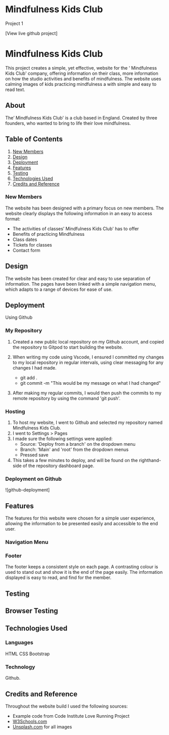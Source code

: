 # Mindfulness Kids Club 
Project 1 

[View live github project]

# Mindfulness Kids Club

This project creates a simple, yet effective, website for the ‘ Mindfulness Kids Club' company, offering information on their class, more information on how the studio  activities and benefits of mindfulness. The website uses  calming images of kids practicing mindfulness  a with simple and easy to read text.

## About 

The’ Mindfulness Kids Club' is a club based in England. Created by  three  founders, who wanted to bring to life their love mindfulness.

## Table of Contents

1. [New Members](#new-members)
2. [Design](#design)
3. [Deployment](#deployment)
4. [Features](#features)
5. [Testing](#testing)
6. [Technologies Used](#technologies-used)
7. [Credits and Reference](#credits-and-reference)


### New Members
The website has been designed with a primary focus on new members. The website clearly displays the following information in an easy to access format: 
- The activities of classes’ Mindfulness Kids Club' has to offer
- Benefits of practicing Mindfulness
- Class dates 
- Tickets for classes
- Contact form

## Design
The website has been created for clear and easy to use separation of information. The pages have been linked with a simple navigation menu, which adapts to a range of devices for ease of use. 

## Deployment
Using Github 

### My Repository

1. Created a new public local repository on my Github account, and copied the repository to Gitpod to start building the website.

2. When writing my code using Vscode, I ensured I committed my changes to my local repository in regular intervals, using clear messaging for any changes I had made. 
      - git add .
      - git commit -m "This would be my message on what I had changed"

3. After making my regular commits, I would then push the commits to my remote repository by using the command 'git push'. 

### Hosting 

1. To host my website, I went to Github and selected my repository named Mindfulness Kids Club.
2. I went to Settings > Pages 
3. I made sure the following settings were applied:
      - Source: 'Deploy from a branch' on the dropdown menu
      - Branch: 'Main' and 'root' from the dropdown menus
      - Pressed save
4. This takes a few minutes to deploy, and will be found on the righthand-side of the repository dashboard page. 

### Deployment on Github
![github-deployment]


## Features
The features for this website were chosen for a simple user experience, allowing the information to be presented easily and accessible to the end user. 

### Navigation Menu




### Footer
The footer keeps a consistent style on each page. A contrasting colour is used to stand out and show it is the end of the page easily. The information displayed is easy to read, and find for the member. 



## Testing

## Browser Testing

## Technologies Used
### Languages
HTML CSS Bootstrap

### Technology
Github.

## Credits and Reference

Throughout the website build I used the following sources:

- Example code from Code Institute Love Running Project
- [W3Schools.com](https://www.w3schools.com/)
- [Unsplash.com](https://unsplash.com/) for all images


